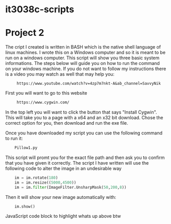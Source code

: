 # it3038c-scripts

Project 2
========


The cript I created is written in BASH which is the native shell language of linux machines. I wrote this on 
a Windows computer and so it is meant to be run on a windows computer. This script will show you three basic system informations.
The steps below will guide you on how to run the command on your windows machine.
If you do not want to follow my instructions there is a video you may watch as well that may help you: 

```web
     https://www.youtube.com/watch?v=4zp7m7nkt-A&ab_channel=SavvyNik
```

First you will want to go to this website
```html
     https://www.cygwin.com/
```
In the top left you will want to click the button that says "Install Cygwin". This will take you to a page with a x64 and an x32 bit download.
Chose the correct option for you, then download and run the exe file.

Once you have downloaded my script you can use the following command to run it:
```python
    Pillow1.py
```
This script will promt you for the exact file path and then ask you to confirm that you have given it correctly.
The script I have written will use the following code to alter the image in an undesirable way
```python
    im = im.rotate(180)
    im = im.resize((5000,4500))
    im = im.filter(ImageFilter.UnsharpMask(50,200,8))
```
Then it will show your new image automatically with:
```python
    im.show()
```
JavaScript code block to highlight whats up above btw

